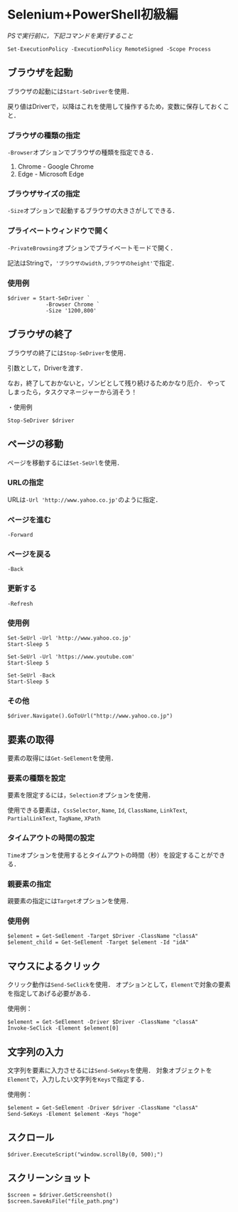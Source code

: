 # Selenium+PowerShell初級編
*PSで実行前に，下記コマンドを実行すること*
```PS
Set-ExecutionPolicy -ExecutionPolicy RemoteSigned -Scope Process
```

## ブラウザを起動
ブラウザの起動には`Start-SeDriver`を使用．

戻り値はDriverで，以降はこれを使用して操作するため，変数に保存しておくこと．

### ブラウザの種類の指定
`-Browser`オプションでブラウザの種類を指定できる．

1. Chrome - Google Chrome
1. Edge - Microsoft Edge

### ブラウザサイズの指定
`-Size`オプションで起動するブラウザの大きさがしてできる．

### プライベートウィンドウで開く
`-PrivateBrowsing`オプションでプライベートモードで開く．

記法はStringで，`'ブラウザのwidth,ブラウザのheight'`で指定．

### 使用例
```PS
$driver = Start-SeDriver `
            -Browser Chrome `
            -Size '1200,800'
```

## ブラウザの終了
ブラウザの終了には`Stop-SeDriver`を使用．

引数として，Driverを渡す．

なお，終了しておかないと，ゾンビとして残り続けるためかなり厄介．
やってしまったら，タスクマネージャーから消そう！

・使用例
```PS
Stop-SeDriver $driver
```


## ページの移動
ページを移動するには`Set-SeUrl`を使用．

### URLの指定
URLは`-Url 'http://www.yahoo.co.jp'`のように指定．

### ページを進む
`-Forward`

### ページを戻る
`-Back`

### 更新する
`-Refresh`

### 使用例
```PS
Set-SeUrl -Url 'http://www.yahoo.co.jp'
Start-Sleep 5

Set-SeUrl -Url 'https://www.youtube.com'
Start-Sleep 5

Set-SeUrl -Back
Start-Sleep 5
```

### その他
`$driver.Navigate().GoToUrl("http://www.yahoo.co.jp")`

## 要素の取得
要素の取得には`Get-SeElement`を使用．

### 要素の種類を設定
要素を限定するには，`Selection`オプションを使用．

使用できる要素は，`CssSelector`, `Name`, `Id`, `ClassName`,
`LinkText`, `PartialLinkText`, `TagName`, `XPath`

### タイムアウトの時間の設定
`Time`オプションを使用するとタイムアウトの時間（秒）を設定することができる．

### 親要素の指定
親要素の指定には`Target`オプションを使用．

### 使用例
```PS
$element = Get-SeElement -Target $Driver -ClassName "classA"
$element_child = Get-SeElement -Target $element -Id "idA"
```

## マウスによるクリック
クリック動作は`Send-SeClick`を使用．
オプションとして，`Element`で対象の要素を指定してあげる必要がある．

使用例：
```PS
$element = Get-SeElement -Driver $Driver -ClassName "classA"
Invoke-SeClick -Element $element[0]
```

## 文字列の入力
文字列を要素に入力させるには`Send-SeKeys`を使用．
対象オブジェクトを`Element`で，入力したい文字列を`Keys`で指定する．

使用例：
```PS
$element = Get-SeElement -Driver $driver -ClassName "classA"
Send-SeKeys -Element $element -Keys "hoge"
```

## スクロール
```PS
$driver.ExecuteScript("window.scrollBy(0, 500);")
```

## スクリーンショット
```PS
$screen = $driver.GetScreenshot()
$screen.SaveAsFile("file_path.png")
```

